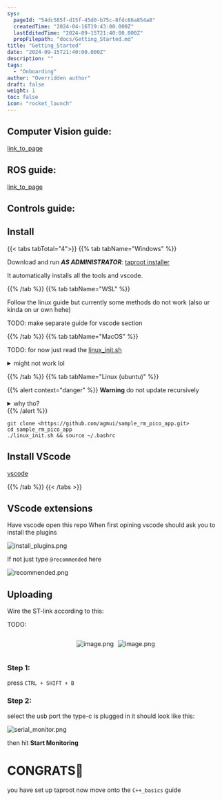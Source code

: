 ```yaml
---
sys:
  pageId: "54dc585f-d15f-45d0-b75c-8fdc66a854a8"
  createdTime: "2024-04-16T19:43:00.000Z"
  lastEditedTime: "2024-09-15T21:40:00.000Z"
  propFilepath: "docs/Getting_Started.md"
title: "Getting_Started"
date: "2024-09-15T21:40:00.000Z"
description: ""
tags:
  - "Onboarding"
author: "Overridden author"
draft: false
weight: 1
toc: false
icon: "rocket_launch"
---
```


## Computer Vision guide:

[link_to_page](86d45bc0-388b-4d26-8848-44f255f73d0e)

## ROS guide:

[link_to_page](3c76c1de-ec8f-46d6-8b0a-294005edc2d5)

## Controls guide:

## Install

{{< tabs tabTotal="4">}}
{{% tab tabName="Windows" %}}

Download and run _**AS ADMINISTRATOR**_: [taproot installer](https://github.com/Thornbots/TeachingFreshies/releases/tag/1.0)

It automatically installs all the tools and vscode.

{{% /tab %}}
{{% tab tabName="WSL" %}}

Follow the linux guide but currently some methods do not work (also ur kinda on ur own hehe)

TODO: make separate guide for vscode section

{{% /tab %}}
{{% tab tabName="MacOS" %}}

TODO: for now just read the [linux_init.sh](https://github.com/agmui/sample_rm_pico_app/blob/main/linux_init.sh)

<details>
<summary>might not work lol</summary>

`brew install libusb pkg-config`

Next install: [vscode](https://code.visualstudio.com/Download)

</details>

{{% /tab %}}
{{% tab tabName="Linux (ubuntu)" %}}

{{% alert context="danger" %}}
**Warning** do not update recursively
<details>
<summary>why tho?</summary>
There are some submodules that may go on for a while (like tinyusb) and I highly
recommend you don't need to get them.
If you want to see what submodules I update just look in `linux_init.sh`
</details>
{{% /alert %}}

```shell
git clone <https://github.com/agmui/sample_rm_pico_app.git>
cd sample_rm_pico_app
./linux_init.sh && source ~/.bashrc
```

## Install VScode

[vscode](https://code.visualstudio.com/Download)

{{% /tab %}}
{{< /tabs >}}

## VScode extensions

Have vscode open this repo
When first opining vscode should ask you to install the plugins

![install_plugins.png](https://prod-files-secure.s3.us-west-2.amazonaws.com/d518164a-d88e-44d1-a4ee-3adb3bd8bce0/89bd30f0-1825-4e77-867b-0a41ce370880/install_plugins.png?X-Amz-Algorithm=AWS4-HMAC-SHA256&X-Amz-Content-Sha256=UNSIGNED-PAYLOAD&X-Amz-Credential=ASIAZI2LB466XSMDF3D5%2F20250425%2Fus-west-2%2Fs3%2Faws4_request&X-Amz-Date=20250425T050858Z&X-Amz-Expires=3600&X-Amz-Security-Token=IQoJb3JpZ2luX2VjEI3%2F%2F%2F%2F%2F%2F%2F%2F%2F%2FwEaCXVzLXdlc3QtMiJHMEUCIQCbp0pScAX3u7Y93iL9VG9hGoDDY0uGJVhojSyRE8ITlwIgaLkifrmPHHz2TNf17VLTqTcxFxcOrSKdpPJIwWestBUq%2FwMIJhAAGgw2Mzc0MjMxODM4MDUiDMenDOTzYk3IFguZ7CrcAzqO8qS0bbSzfkbWSOEP5fytqXk5Cxoz8hPuQWfOfB97TCFVEip2yUS4ApJMiiUs5CBdnmkcam14DqWqJctOV6rAV%2BLe7ah86jVwxzsQwaQaK%2FGaEm8BYFtalPphuqQ3gA%2BnbrY%2BsfFQsxs%2BkJ1p1k7Ehy7Ia0IlZq9nz4PPYFRY1DuaJ3pL%2BTkSv%2B9k%2BXEaLvGa%2FCrKSfikYrPvh2z%2FaAslL0XROU%2FjFHHlpsifAtHMo1zKPAGd526%2B4a8xkrYRT5f3tUFhHIkfgawmVzcRsZbJMZZqMXx%2BBQ%2FIZh5kjd00Jp1DvfKkkkXIfQnr6zce%2FPTxawKwP%2BhrXwPTCGoCkm1mz2gYyePiCg0amuQ8%2F3BxPHMMJ5Up79qpxBqIpVniTmgkAZKZj%2FfNLUa2YGn5ie%2BytGndv%2BoA8ekq8tng0HvXoQvZr7%2FIjicfsmNWZYqOCRimRaFiAMu%2Fbu8FiUM6Ei3JxkVkvaovsNFkmoyUmfv%2BVRTDd0wKo%2FfmeTDkgnDxHbiDskOpXD7BlRJI5NpgX9GO%2FtWq2oq7ro2%2FXucaiwcyRfFviLDQfqu1%2FcZPVcyfPRivJDyw5jN1QbsZzYpjD4tHTyV4yXoeFKyZcsT4Xo5ZOYS5KnP0y9NRkrH2MLGwrMAGOqUBPOi4Q%2Fcu8wiCCmPWZEPK3bye6xHCMzzEQnDtg29mT4wNqS7yBnY%2FAxUtWhpcj7s6py3pElrK%2BBRSzb9iWWeuPePRMIH10MwH%2F%2B35RIil5SWkIGzGb0iUL7kcsfwE%2FOpdskNW8AdurcdV8Jg3ogA94%2Bdh%2BylTz1geDy%2Bn3I7mx1IGJbZ%2FLxlKwNaCji7cEq4kMS8oPDeK%2BSw0fKanI7CFacKYDTHR&X-Amz-Signature=b2d0fdecb588de8092a09086fd076ba4bfae2062da6878e4d4fca7a44b2a4536&X-Amz-SignedHeaders=host&x-id=GetObject)

If not just type `@recommended` here  

![recommended.png](https://prod-files-secure.s3.us-west-2.amazonaws.com/d518164a-d88e-44d1-a4ee-3adb3bd8bce0/61e661e9-5d85-4dfc-be0d-8d2097a5e793/recommended.png?X-Amz-Algorithm=AWS4-HMAC-SHA256&X-Amz-Content-Sha256=UNSIGNED-PAYLOAD&X-Amz-Credential=ASIAZI2LB466XSMDF3D5%2F20250425%2Fus-west-2%2Fs3%2Faws4_request&X-Amz-Date=20250425T050858Z&X-Amz-Expires=3600&X-Amz-Security-Token=IQoJb3JpZ2luX2VjEI3%2F%2F%2F%2F%2F%2F%2F%2F%2F%2FwEaCXVzLXdlc3QtMiJHMEUCIQCbp0pScAX3u7Y93iL9VG9hGoDDY0uGJVhojSyRE8ITlwIgaLkifrmPHHz2TNf17VLTqTcxFxcOrSKdpPJIwWestBUq%2FwMIJhAAGgw2Mzc0MjMxODM4MDUiDMenDOTzYk3IFguZ7CrcAzqO8qS0bbSzfkbWSOEP5fytqXk5Cxoz8hPuQWfOfB97TCFVEip2yUS4ApJMiiUs5CBdnmkcam14DqWqJctOV6rAV%2BLe7ah86jVwxzsQwaQaK%2FGaEm8BYFtalPphuqQ3gA%2BnbrY%2BsfFQsxs%2BkJ1p1k7Ehy7Ia0IlZq9nz4PPYFRY1DuaJ3pL%2BTkSv%2B9k%2BXEaLvGa%2FCrKSfikYrPvh2z%2FaAslL0XROU%2FjFHHlpsifAtHMo1zKPAGd526%2B4a8xkrYRT5f3tUFhHIkfgawmVzcRsZbJMZZqMXx%2BBQ%2FIZh5kjd00Jp1DvfKkkkXIfQnr6zce%2FPTxawKwP%2BhrXwPTCGoCkm1mz2gYyePiCg0amuQ8%2F3BxPHMMJ5Up79qpxBqIpVniTmgkAZKZj%2FfNLUa2YGn5ie%2BytGndv%2BoA8ekq8tng0HvXoQvZr7%2FIjicfsmNWZYqOCRimRaFiAMu%2Fbu8FiUM6Ei3JxkVkvaovsNFkmoyUmfv%2BVRTDd0wKo%2FfmeTDkgnDxHbiDskOpXD7BlRJI5NpgX9GO%2FtWq2oq7ro2%2FXucaiwcyRfFviLDQfqu1%2FcZPVcyfPRivJDyw5jN1QbsZzYpjD4tHTyV4yXoeFKyZcsT4Xo5ZOYS5KnP0y9NRkrH2MLGwrMAGOqUBPOi4Q%2Fcu8wiCCmPWZEPK3bye6xHCMzzEQnDtg29mT4wNqS7yBnY%2FAxUtWhpcj7s6py3pElrK%2BBRSzb9iWWeuPePRMIH10MwH%2F%2B35RIil5SWkIGzGb0iUL7kcsfwE%2FOpdskNW8AdurcdV8Jg3ogA94%2Bdh%2BylTz1geDy%2Bn3I7mx1IGJbZ%2FLxlKwNaCji7cEq4kMS8oPDeK%2BSw0fKanI7CFacKYDTHR&X-Amz-Signature=5ff81b69e262cefb4ca6e7bf0c554ae5f295894f739ff472826bfaf2f51036b1&X-Amz-SignedHeaders=host&x-id=GetObject)

## Uploading

Wire the ST-link according to this:

TODO:

<div style="display: flex;flex-direction: row; column-gap:10px; max-width: 630px;justify-content: center;">
<div>

![image.png](https://prod-files-secure.s3.us-west-2.amazonaws.com/d518164a-d88e-44d1-a4ee-3adb3bd8bce0/210ecb78-1116-4d7b-b9b7-2292f66fa2c2/image.png?X-Amz-Algorithm=AWS4-HMAC-SHA256&X-Amz-Content-Sha256=UNSIGNED-PAYLOAD&X-Amz-Credential=ASIAZI2LB466YQPGXHC2%2F20250425%2Fus-west-2%2Fs3%2Faws4_request&X-Amz-Date=20250425T050900Z&X-Amz-Expires=3600&X-Amz-Security-Token=IQoJb3JpZ2luX2VjEI3%2F%2F%2F%2F%2F%2F%2F%2F%2F%2FwEaCXVzLXdlc3QtMiJIMEYCIQC8Xx5yC30zDO5dYyZ5cW1AEM%2F%2FRQGbiQ5cYrx6BSuaLQIhAJBZV3Khf1o%2F2L6Xm8kzCWjbQ5qi%2FG3It94X4xr7%2BDvcKv8DCCYQABoMNjM3NDIzMTgzODA1IgxJt31O7x5MT2u22Ksq3APXisIzCyIhwDgYy8DEr5sd4jWfGveTK585Vbvzu27nPa5UP56jmILuPAEzZ4PhD46rhFamo%2B8qmsomuHXV%2FBNClpwHsVrWqnCfFHVcvF33dvAPoXvjnaZ%2BGldFIy%2BZquHgZGeuXfn8mU3gc711dyTkkXPVz2kCdTQ3iX1dtEdvfktmIgPxCOIuttawkFdHzYk06vvdyEhGZbmmBd87KzkCD6yZrLr6%2BeDn%2BXSbszzXPSe9c5W7yCHUPijRwZfdHid%2BQUy3ga9P3oUWyQWB%2BlCLlCGaoXtIr2tSYRqK5XR%2FFTZwZRYzDp6wX3z%2FmcTPSt7WdblJ1MHWmDh8lhuT%2B7z8ohkxcu4Eqb2EtAEBrGvdNo987T7gtaKGKDe3%2FECGWY54lcQ2GwyfHU3gfV%2FMybZsH6MxBLe2iMtkpMBnO8QxUxNOdAAmWSF50ahq5q4YmyoyJ%2FOP%2BRluGjMzfyiw7dVWMxztdos5PwsAk94fpQ%2FF2qKCSUAAsUa%2FOAMiaUBD3HUrcua0tjzpZeBp43UP6F9zUPw4kccHx8Y0Etse8MWyF53Li3GMzruHF7cGc0j8eE%2Fbpky%2FUQ0z2Krar8Dv2zEMdf8LPeFC9vFUyU5bFd%2F2OKdMQigktMNTYWf4SDCwr6zABjqkAQT%2F2mXKrLr7GlnQyVF%2FcoajTPizBw2o%2F6UwspDbJw%2FuugM3idz1H86ACjotwuxy8ooUiF2ib0QEv4yLKX7i7O339DE7k4OAbPkenVzOFYIMkn9UeuPcr8NFCOdtZSfmiBdYGQ5QH2XlBdWB5ozhJrcKKqJaIk26ghRuX2PWXqf4kk%2BStyGEhQDALsIQTRH%2FicjADw%2BhSbz%2FswgBUiCD0pEdNhyS&X-Amz-Signature=6243d043cf78074a53cd4a8db460d39ad6e745766b95ce9b5268dae7b51afc58&X-Amz-SignedHeaders=host&x-id=GetObject)

</div>
<div>

![image.png](https://prod-files-secure.s3.us-west-2.amazonaws.com/d518164a-d88e-44d1-a4ee-3adb3bd8bce0/33a0fd0f-8ca6-4a86-8e09-26e95ded1fff/image.png?X-Amz-Algorithm=AWS4-HMAC-SHA256&X-Amz-Content-Sha256=UNSIGNED-PAYLOAD&X-Amz-Credential=ASIAZI2LB466YAY3EESI%2F20250425%2Fus-west-2%2Fs3%2Faws4_request&X-Amz-Date=20250425T050900Z&X-Amz-Expires=3600&X-Amz-Security-Token=IQoJb3JpZ2luX2VjEI3%2F%2F%2F%2F%2F%2F%2F%2F%2F%2FwEaCXVzLXdlc3QtMiJHMEUCIGT7b3AJTGPqRFfXETcRYHRuND%2BkW5LzJmEqgpKjfxiIAiEAyzf0SlEg%2B6%2FmXmoB8uVAsb%2F6ZfgWV%2F1YUEYZAhT2srkq%2FwMIJhAAGgw2Mzc0MjMxODM4MDUiDACv8dKkHOOUvrNhiyrcAxm88qJC%2B1UQit1Ck8x03ebNCFlzYgo19zFeTYLarCD1Mp3ZF82MyKldCbNWaCkl3FQQd9KuNzr%2FOq%2Ffnj4GlUmPDbxK%2BiFVtVY5Su%2FP3IAz546yakxnNA0J87b0qdCmC40kSCdfKhq3CxoeYc0ew2kOsxIY7qAgryICjn1TGQ0JWAHm%2BMsNZIIqkVAj30%2Fmbz9tlmPwg%2BfzBiFVPLT6L2jNXJovx%2FOokKWVSHUZYggWTlP6a8ZuEiR9%2B528VDeFiYkQjzQoF5FYL61W9%2BEqfjIMOWacet0B8zBQJAkdsOHtrih7F7HRKclSp8ZqDDpxRznzC558%2BVRFbL5Wuw25cgVc%2BUIFJoBqo9btxIgauYJTs9wnPFRqyDiWNdETymNR62xnVt5KWiKrwz%2BjQXwx%2FcrkFc%2FLAyP584kdJDhEKBtYIwf3Iw7Q%2FwFLuakFX4ZS6Tz2dCaBxe3KqPV5eMqTBHB1ygzSJ%2BDIlJUbPG4mlLsUb9ZJB9d1RTx%2FqGrU4Q9bL2wsicpcGG7HrIYAxXs4BUe0AfRCgkIhitJ4ZtRH1rAx0MMp%2BpWF%2Fh715KpsqMywcILVVZI9VNkMmmvmo5R8uB4tm6nM8DmRhLGtrt9HrEnFSC0wegevmP8WEdwHMKuvrMAGOqUBUkqbtQU9iQz3KZk8B3TDktelanUFwT%2F2AcDBoL%2BS3MVU2ZRlSrKzff8VFw9ugvJ0%2Ff%2FxnJ6W7EldKyUoXkemxPe6oWZCjB5R7kakQ8OQssAAVT%2BqjenmPO%2FKYD26GOTQictw8Qu2BvGuogGC34hhhdk%2Bft3KyqvG0GDCzR7P7abRBZpyZuIpfbmumWaYIwvZ3xMX%2B%2BgbJcnQB3aucnV4z81W4Qgg&X-Amz-Signature=94543d8317ae7d24038ee0f454c5d7a3bd232979da6ebcbceb29ed84c7a9a319&X-Amz-SignedHeaders=host&x-id=GetObject)

</div>
</div>

### Step 1:

press `CTRL + SHIFT + B`

### Step 2:

select the usb port the type-c is plugged in it should look like this:

![serial_monitor.png](https://prod-files-secure.s3.us-west-2.amazonaws.com/d518164a-d88e-44d1-a4ee-3adb3bd8bce0/f03f4774-05d4-4393-b6a0-d5efb6d315ab/serial_monitor.png?X-Amz-Algorithm=AWS4-HMAC-SHA256&X-Amz-Content-Sha256=UNSIGNED-PAYLOAD&X-Amz-Credential=ASIAZI2LB466XSMDF3D5%2F20250425%2Fus-west-2%2Fs3%2Faws4_request&X-Amz-Date=20250425T050858Z&X-Amz-Expires=3600&X-Amz-Security-Token=IQoJb3JpZ2luX2VjEI3%2F%2F%2F%2F%2F%2F%2F%2F%2F%2FwEaCXVzLXdlc3QtMiJHMEUCIQCbp0pScAX3u7Y93iL9VG9hGoDDY0uGJVhojSyRE8ITlwIgaLkifrmPHHz2TNf17VLTqTcxFxcOrSKdpPJIwWestBUq%2FwMIJhAAGgw2Mzc0MjMxODM4MDUiDMenDOTzYk3IFguZ7CrcAzqO8qS0bbSzfkbWSOEP5fytqXk5Cxoz8hPuQWfOfB97TCFVEip2yUS4ApJMiiUs5CBdnmkcam14DqWqJctOV6rAV%2BLe7ah86jVwxzsQwaQaK%2FGaEm8BYFtalPphuqQ3gA%2BnbrY%2BsfFQsxs%2BkJ1p1k7Ehy7Ia0IlZq9nz4PPYFRY1DuaJ3pL%2BTkSv%2B9k%2BXEaLvGa%2FCrKSfikYrPvh2z%2FaAslL0XROU%2FjFHHlpsifAtHMo1zKPAGd526%2B4a8xkrYRT5f3tUFhHIkfgawmVzcRsZbJMZZqMXx%2BBQ%2FIZh5kjd00Jp1DvfKkkkXIfQnr6zce%2FPTxawKwP%2BhrXwPTCGoCkm1mz2gYyePiCg0amuQ8%2F3BxPHMMJ5Up79qpxBqIpVniTmgkAZKZj%2FfNLUa2YGn5ie%2BytGndv%2BoA8ekq8tng0HvXoQvZr7%2FIjicfsmNWZYqOCRimRaFiAMu%2Fbu8FiUM6Ei3JxkVkvaovsNFkmoyUmfv%2BVRTDd0wKo%2FfmeTDkgnDxHbiDskOpXD7BlRJI5NpgX9GO%2FtWq2oq7ro2%2FXucaiwcyRfFviLDQfqu1%2FcZPVcyfPRivJDyw5jN1QbsZzYpjD4tHTyV4yXoeFKyZcsT4Xo5ZOYS5KnP0y9NRkrH2MLGwrMAGOqUBPOi4Q%2Fcu8wiCCmPWZEPK3bye6xHCMzzEQnDtg29mT4wNqS7yBnY%2FAxUtWhpcj7s6py3pElrK%2BBRSzb9iWWeuPePRMIH10MwH%2F%2B35RIil5SWkIGzGb0iUL7kcsfwE%2FOpdskNW8AdurcdV8Jg3ogA94%2Bdh%2BylTz1geDy%2Bn3I7mx1IGJbZ%2FLxlKwNaCji7cEq4kMS8oPDeK%2BSw0fKanI7CFacKYDTHR&X-Amz-Signature=266bd32643fcb99e6b95f21387473b5c2cf70df0826e5d7c7317d21698bc405e&X-Amz-SignedHeaders=host&x-id=GetObject)

then hit **Start Monitoring**

# CONGRATS🎉

you have set up taproot now move onto the `C++_basics` guide
